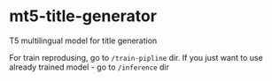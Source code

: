 # mt5-title-generator
T5 multilingual model for title generation

For train reprodusing, go to ```/train-pipline``` dir. If you just want to use already trained model - go to ```/inference``` dir
